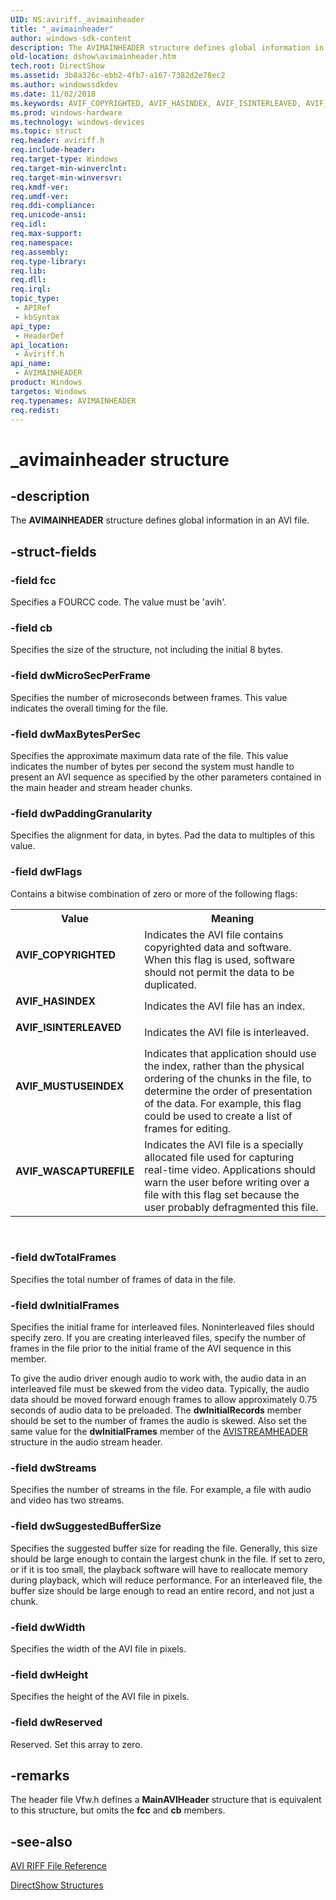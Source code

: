 ```yaml
---
UID: NS:aviriff._avimainheader
title: "_avimainheader"
author: windows-sdk-content
description: The AVIMAINHEADER structure defines global information in an AVI file.
old-location: dshow\avimainheader.htm
tech.root: DirectShow
ms.assetid: 3b8a326c-ebb2-4fb7-a167-7382d2e78ec2
ms.author: windowssdkdev
ms.date: 11/02/2018
ms.keywords: AVIF_COPYRIGHTED, AVIF_HASINDEX, AVIF_ISINTERLEAVED, AVIF_MUSTUSEINDEX, AVIF_WASCAPTUREFILE, AVIMAINHEADER, AVIMAINHEADER structure [DirectShow], AVIMAINHEADERStructure, _avimainheader, aviriff/AVIMAINHEADER, dshow.avimainheader
ms.prod: windows-hardware
ms.technology: windows-devices
ms.topic: struct
req.header: aviriff.h
req.include-header: 
req.target-type: Windows
req.target-min-winverclnt: 
req.target-min-winversvr: 
req.kmdf-ver: 
req.umdf-ver: 
req.ddi-compliance: 
req.unicode-ansi: 
req.idl: 
req.max-support: 
req.namespace: 
req.assembly: 
req.type-library: 
req.lib: 
req.dll: 
req.irql: 
topic_type:
 - APIRef
 - kbSyntax
api_type:
 - HeaderDef
api_location:
 - Aviriff.h
api_name:
 - AVIMAINHEADER
product: Windows
targetos: Windows
req.typenames: AVIMAINHEADER
req.redist: 
---
```


# _avimainheader structure


## -description


The <b>AVIMAINHEADER</b> structure defines global information in an AVI file.
        


## -struct-fields




### -field fcc

Specifies a FOURCC code. The value must be 'avih'.
          


### -field cb

Specifies the size of the structure, not including the initial 8 bytes.
          


### -field dwMicroSecPerFrame

Specifies the number of microseconds between frames. This value indicates the overall timing for the file.
          


### -field dwMaxBytesPerSec

Specifies the approximate maximum data rate of the file. This value indicates the number of bytes per second the system must handle to present an AVI sequence as specified by the other parameters contained in the main header and stream header chunks.
          


### -field dwPaddingGranularity

Specifies the alignment for data, in bytes. Pad the data to multiples of this value.
          


### -field dwFlags

Contains a bitwise combination of zero or more of the following flags:
          

<table>
<tr>
<th>Value</th>
<th>Meaning</th>
</tr>
<tr>
<td width="40%"><a id="AVIF_COPYRIGHTED"></a><a id="avif_copyrighted"></a><dl>
<dt><b>AVIF_COPYRIGHTED</b></dt>
</dl>
</td>
<td width="60%">
Indicates the AVI file contains copyrighted data and software. When this flag is used, software should not permit the data to be duplicated.

</td>
</tr>
<tr>
<td width="40%"><a id="AVIF_HASINDEX"></a><a id="avif_hasindex"></a><dl>
<dt><b>AVIF_HASINDEX</b></dt>
</dl>
</td>
<td width="60%">
Indicates the AVI file has an index.

</td>
</tr>
<tr>
<td width="40%"><a id="AVIF_ISINTERLEAVED"></a><a id="avif_isinterleaved"></a><dl>
<dt><b>AVIF_ISINTERLEAVED</b></dt>
</dl>
</td>
<td width="60%">
Indicates the AVI file is interleaved.

</td>
</tr>
<tr>
<td width="40%"><a id="AVIF_MUSTUSEINDEX"></a><a id="avif_mustuseindex"></a><dl>
<dt><b>AVIF_MUSTUSEINDEX</b></dt>
</dl>
</td>
<td width="60%">
Indicates that application should use the index, rather than the physical ordering of the chunks in the file, to determine the order of presentation of the data. For example, this flag could be used to create a list of frames for editing.

</td>
</tr>
<tr>
<td width="40%"><a id="AVIF_WASCAPTUREFILE"></a><a id="avif_wascapturefile"></a><dl>
<dt><b>AVIF_WASCAPTUREFILE</b></dt>
</dl>
</td>
<td width="60%">
Indicates the AVI file is a specially allocated file used for capturing real-time video. Applications should warn the user before writing over a file with this flag set because the user probably defragmented this file.

</td>
</tr>
</table>
 


### -field dwTotalFrames

Specifies the total number of frames of data in the file.
          


### -field dwInitialFrames

Specifies the initial frame for interleaved files. Noninterleaved files should specify zero. If you are creating interleaved files, specify the number of frames in the file prior to the initial frame of the AVI sequence in this member.

To give the audio driver enough audio to work with, the audio data in an interleaved file must be skewed from the video data. Typically, the audio data should be moved forward enough frames to allow approximately 0.75 seconds of audio data to be preloaded. The <b>dwInitialRecords</b> member should be set to the number of frames the audio is skewed. Also set the same value for the <b>dwInitialFrames</b> member of the <a href="https://msdn.microsoft.com/f07c28ac-2dd0-428a-a94a-32aec2bb0854">AVISTREAMHEADER</a> structure in the audio stream header.
          


### -field dwStreams

Specifies the number of streams in the file. For example, a file with audio and video has two streams.
          


### -field dwSuggestedBufferSize

Specifies the suggested buffer size for reading the file. Generally, this size should be large enough to contain the largest chunk in the file. If set to zero, or if it is too small, the playback software will have to reallocate memory during playback, which will reduce performance. For an interleaved file, the buffer size should be large enough to read an entire record, and not just a chunk.
          


### -field dwWidth

Specifies the width of the AVI file in pixels.
          


### -field dwHeight

Specifies the height of the AVI file in pixels.
          


### -field dwReserved

Reserved. Set this array to zero.
          


## -remarks



The header file Vfw.h defines a <b>MainAVIHeader</b> structure that is equivalent to this structure, but omits the <b>fcc</b> and <b>cb</b> members.




## -see-also




<a href="https://msdn.microsoft.com/2d8cf5be-1252-4b58-89b1-f5c53ea17d0e">AVI RIFF File Reference</a>



<a href="https://msdn.microsoft.com/378f6f43-5c05-4ae4-be24-956f9fc0cacf">DirectShow Structures</a>
 

 

